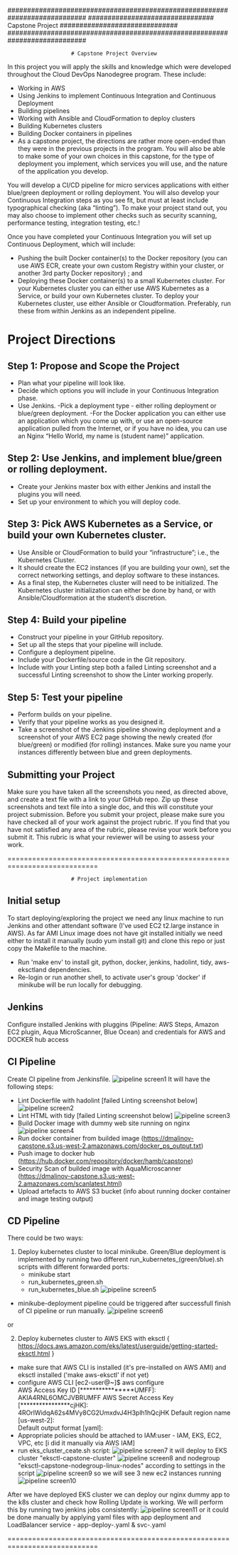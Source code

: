 ############################################################################
################################   Capstone Project   ##############################
############################################################################

						# Capstone Project Overview

In this project you will apply the skills and knowledge which were developed throughout the Cloud DevOps Nanodegree program. These include:

- Working in AWS
- Using Jenkins to implement Continuous Integration and Continuous Deployment
- Building pipelines
- Working with Ansible and CloudFormation to deploy clusters
- Building Kubernetes clusters
- Building Docker containers in pipelines
- As a capstone project, the directions are rather more open-ended than they were in the previous projects in the program. You will also be able to make some of your own choices in this capstone, for the type of deployment you implement, which services you will use, and the nature of the application you develop.

You will develop a CI/CD pipeline for micro services applications with either blue/green deployment or rolling deployment. You will also develop your Continuous Integration steps as you see fit, but must at least include typographical checking (aka “linting”). To make your project stand out, you may also choose to implement other checks such as security scanning, performance testing, integration testing, etc.!

Once you have completed your Continuous Integration you will set up Continuous Deployment, which will include:

- Pushing the built Docker container(s) to the Docker repository (you can use AWS ECR, create your own custom Registry within your cluster, or another 3rd party Docker repository) ; and
- Deploying these Docker container(s) to a small Kubernetes cluster. For your Kubernetes cluster you can either use AWS Kubernetes as a Service, or build your own Kubernetes cluster. To deploy your Kubernetes cluster, use either Ansible or Cloudformation. Preferably, run these from within Jenkins as an independent pipeline.

# Project Directions

## Step 1: Propose and Scope the Project
- Plan what your pipeline will look like.
- Decide which options you will include in your Continuous Integration phase.
- Use Jenkins.
-Pick a deployment type - either rolling deployment or blue/green deployment.
-For the Docker application you can either use an application which you come up with, or use an open-source application pulled from the Internet, or if you have no idea, you can use an Nginx “Hello World, my name is (student name)” application.

## Step 2: Use Jenkins, and implement blue/green or rolling deployment.
- Create your Jenkins master box with either Jenkins and install the plugins you will need.
- Set up your environment to which you will deploy code.

## Step 3: Pick AWS Kubernetes as a Service, or build your own Kubernetes cluster.
- Use Ansible or CloudFormation to build your “infrastructure”; i.e., the Kubernetes Cluster.
- It should create the EC2 instances (if you are building your own), set the correct networking settings, and deploy software to these instances.
- As a final step, the Kubernetes cluster will need to be initialized. The Kubernetes cluster initialization can either be done by hand, or with Ansible/Cloudformation at the student’s discretion.

## Step 4: Build your pipeline
- Construct your pipeline in your GitHub repository.
- Set up all the steps that your pipeline will include.
- Configure a deployment pipeline.
- Include your Dockerfile/source code in the Git repository.
- Include with your Linting step both a failed Linting screenshot and a successful Linting screenshot to show the Linter working properly.

## Step 5: Test your pipeline
- Perform builds on your pipeline.
- Verify that your pipeline works as you designed it.
- Take a screenshot of the Jenkins pipeline showing deployment and a screenshot of your AWS EC2 page showing the newly created (for blue/green) or modified (for rolling) instances. Make sure you name your instances differently between blue and green deployments.

## Submitting your Project
Make sure you have taken all the screenshots you need, as directed above, and create a text file with a link to your GitHub repo.
Zip up these screenshots and text file into a single doc, and this will constitute your project submission.
Before you submit your project, please make sure you have checked all of your work against the project rubric. If you find that you have not satisfied any area of the rubric, please revise your work before you submit it. This rubric is what your reviewer will be using to assess your work.

============================================================================

						# Project implementation

## Initial setup
To start deploying/exploring the project we need any linux machine to run Jenkins and other attendant software (I've used EC2 t2.large instance in AWS).
As far AMI Linux image does not have git installed initially we need either to install it manually (sudo yum install git) and clone this repo or just copy the Makefile to the machine.

- Run 'make env' to install git, python, docker, jenkins, hadolint, tidy, aws-eksctland dependencies.
- Re-login or run another shell, to activate user's group 'docker' if minikube will be run locally for debugging. 

## Jenkins
Configure installed Jenkins with pluggins (Pipeline: AWS Steps, Amazon EC2 plugin, Aqua MicroScanner, Blue Ocean) and credentials for AWS and DOCKER hub access

## CI Pipeline
Create CI pipeline from Jenkinsfile. 
![pipeline screen1](screenshots/screenshot01_successful_pipeline.jpg)
It will have the following steps: 
- Lint Dockerfile with hadolint [failed Linting screenshot below]
![pipeline screen2](screenshots/screenshot02_failed_hadolint_check.jpg)
- Lint HTML with tidy [failed Linting screenshot below]
![pipeline screen3](screenshots/screenshot03_failed_tidy_check.jpg)
- Build Docker image with dummy web site running on nginx
![pipeline screen4](screenshots/screenshot04_successful_build.jpg)
- Run docker container from builded image (https://dmalinov-capstone.s3.us-west-2.amazonaws.com/docker_ps_output.txt)
- Push image to docker hub (https://hub.docker.com/repository/docker/hamb/capstone)
- Security Scan of builded image with AquaMicroscanner (https://dmalinov-capstone.s3.us-west-2.amazonaws.com/scanlatest.html)
- Upload artefacts to AWS S3 bucket (info about running docker container and image testing output)

## CD Pipeline
There could be two ways: 
1) Deploy kubernetes cluster to local minikube. 
Green/Blue deployment is implemented by running two different run_kubernetes_(green/blue).sh scripts with different forwarded ports:
	- minikube start
	- run_kubernetes_green.sh
	- run_kubernetes_blue.sh
![pipeline screen5](screenshots/screenshot05_minikube_deployment.jpg)
- minikube-deployment pipeline could be triggered after successfull finish of CI pipeline or run manually.
![pipeline screen6](screenshots/screenshot06_green-blue.jpg)

or

2) Deploy kubernetes cluster to AWS EKS with eksctl { https://docs.aws.amazon.com/eks/latest/userguide/getting-started-eksctl.html }
- make sure that AWS CLI is installed (it's pre-installed on AWS AMI) and eksctl installed ('make aws-eksctl' if not yet)
- configure AWS CLI
	[ec2-user@~]$ aws configure <br>
		AWS Access Key ID [****************UMFF]:  <br> AKIA4RNL6OMCJVBRUMFF
		AWS Secret Access Key [****************cjHK]: <br> 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
		Default region name [us-west-2]: <br>
		Default output format [yaml]: <br>
- Appropriate policies should be attached to IAM:user - IAM, EKS, EC2, VPC, etc [i did it manually via AWS IAM]
- run eks_cluster_ceate.sh script:
![pipeline screen7](screenshots/screenshot07_eks_cluster_00.jpg)
 it will deploy to EKS cluster "eksctl-capstone-cluster"
![pipeline screen8](screenshots/screenshot08_eks_cluster_01.jpg) 
 and nodegroup "eksctl-capstone-nodegroup-linux-nodes" according to settings in the script 
![pipeline screen9](screenshots/screenshot09_eks_cluster_02.jpg) 
 so we will see 3 new ec2 instances running
![pipeline screen10](screenshots/screenshot10_eks_cluster_03.jpg)

After we have deployed EKS cluster we can deploy our nginx dummy app to the k8s cluster and check how Rolling Update is working.
We will perform this by running two jenkins jobs consistently:
![pipeline screen11](screenshots/screenshot11_eks_app_deploy_01.jpg)
or it could be done manually by applying yaml files with app deployment and LoadBalancer service - app-deploy-<COLOR>.yaml & svc-<COLOR>.yaml

============================================================================


